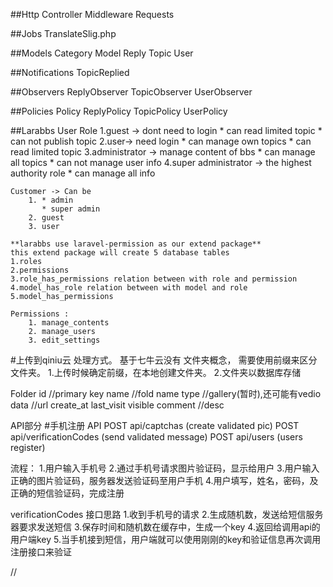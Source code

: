 ##Http
    Controller
    Middleware
    Requests

##Jobs
    TranslateSlig.php

##Models
    Category
    Model
    Reply
    Topic
    User

##Notifications
    TopicReplied

##Observers
    ReplyObserver
    TopicObserver
    UserObserver

##Policies
    Policy
    ReplyPolicy
    TopicPolicy
    UserPolicy


##Larabbs User Role
    1.guest -> dont need to login
        * can read limited topic
        * can not publish topic
    2.user-> need login 
        * can manage own topics 
        * can read limited topic
    3.administrator -> manage content of bbs
        * can manage all topics
        * can not manage user info
    4.super administrator -> the highest authority role
        * can manage all info

    Customer -> Can be
        1. * admin
           * super admin 
        2. guest
        3. user

    **larabbs use laravel-permission as our extend package**
    this extend package will create 5 database tables
    1.roles 
    2.permissions
    3.role_has_permissions relation between with role and permission
    4.model_has_role relation between with model and role
    5.model_has_permissions

    Permissions : 
        1. manage_contents
        2. manage_users
        3. edit_settings


#上传到qiniu云 处理方式。
基于七牛云没有 文件夹概念， 需要使用前缀来区分文件夹。
1.上传时候确定前缀，在本地创建文件夹。
2.文件夹以数据库存储

Folder
id //primary key
name //fold name
type //gallery(暂时),还可能有vedio
data //url
create_at 
last_visit
visible 
comment //desc


API部分
#手机注册 API
POST api/captchas (create validated pic)
POST api/verificationCodes (send validated message)
POST api/users (users register)

流程：
1.用户输入手机号
2.通过手机号请求图片验证码，显示给用户
3.用户输入正确的图片验证码，服务器发送验证码至用户手机
4.用户填写，姓名，密码，及正确的短信验证码，完成注册



verificationCodes 接口思路
1.收到手机号的请求
2.生成随机数，发送给短信服务器要求发送短信
3.保存时间和随机数在缓存中，生成一个key
4.返回给调用api的用户端key
5.当手机接到短信，用户端就可以使用刚刚的key和验证信息再次调用注册接口来验证

//